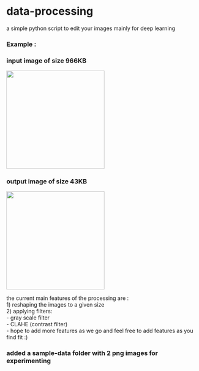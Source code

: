 # data-processing

  a simple python script to edit your images mainly for deep learning
  
  ### Example :
  
<h3> input image of size 966KB </h3>
<img src="https://user-images.githubusercontent.com/59873152/94685571-4a04aa80-0332-11eb-97be-439258ad4fe9.png" width="256">
<h3> output image of size 43KB </h3>
<img src="https://user-images.githubusercontent.com/59873152/94685476-23467400-0332-11eb-8d37-d61c29e1aadb.png" width="256">

   
  
  the current main features of the processing are :  
         1) reshaping the images to a given size  
         2) applying filters:  
            - gray scale filter  
            - CLAHE (contrast filter)  
            - hope to add more features as we go and feel free to add features as you find fit :)  

### added a sample-data folder with 2 png images for experimenting 
